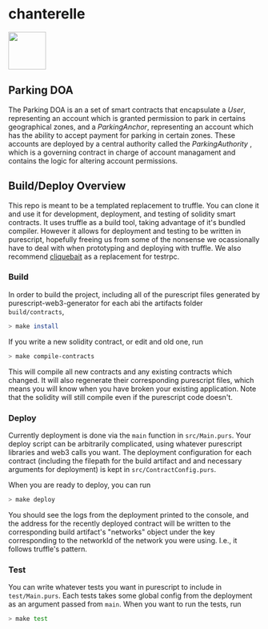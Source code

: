 # chanterelle
<img src=https://github.com/f-o-a-m/purescript-web3/blob/master/purescript-web3-logo.png width="75">

## Parking DOA

The Parking DOA is an a set of smart contracts that encapsulate a _User_, representing an account which is granted permission to park in certains geographical zones, and a _ParkingAnchor_, representing an account which has the ability to accept payment for parking in certain zones. These accounts are deployed by a central authority called the _ParkingAuthority_ , which is a governing contract in charge of account managament and contains the logic for altering account permissions.

## Build/Deploy Overview
This repo is meant to be a templated replacement to truffle. You can clone it and use it for development, deployment, and testing of solidity smart contracts. It uses truffle as a build tool, taking advantage of it's bundled compiler. However it allows for deployment and testing to be written in purescript, hopefully freeing us from some of the nonsense we ocassionally have to deal with when prototyping and deploying with truffle. We also recommend [cliquebait](https://github.com/f-o-a-m/cliquebait) as a replacement for testrpc. 

### Build
In order to build the project, including all of the purescript files generated by purescript-web3-generator for each abi
the artifacts folder `build/contracts`,
```bash
> make install
```

If you write a new solidity contract, or edit and old one, run
```bash
> make compile-contracts
```

This will compile all new contracts and any existing contracts which changed. It will also regenerate their 
corresponding purescript files, which means you will know when you have broken your existing application. Note that
the solidity will still compile even if the purescript code doesn't.


### Deploy
Currently deployment is done via the `main` function in `src/Main.purs`. Your deploy script can be arbitrarily complicated,
using whatever purescript libraries and web3 calls you want. The deployment configuration for each contract (including 
the filepath for the build artifact and and necessary arguments for deployment) is kept in `src/ContractConfig.purs`.

When you are ready to deploy, you can run
```bash
> make deploy
```

You should see the logs from the deployment printed to the console, and the address for the recently deployed contract will
be written to the corresponding build artifact's "networks" object under the key corresponding to the networkId of the
network you were using. I.e., it follows truffle's pattern.

### Test
You can write whatever tests you want in purescript to include in `test/Main.purs`. Each tests takes some global config
from the deployment as an argument passed from `main`. When you want to run the tests, run

```bash
> make test
```
